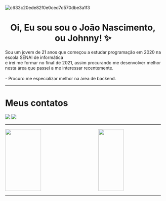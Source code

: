 ![c633c20ede82f0e0ced7d570dbe3a1f3](https://user-images.githubusercontent.com/70382532/138322189-2db8df52-9dcb-40a0-88a8-c365466bd33d.gif)
# <div align="center"> Oi, Eu sou sou o João Nascimento, ou Johnny! ✨</div>
<div align="justify">
  Sou um jovem de 21 anos que começou a estudar programação em 2020 na escola SENAI de informática <br> e irei me formar no final de 2021, assim procurando me desenvolver melhor nesta área que passei a me interessar recentemente.
</div>
 <br>
- Procuro me especializar melhor na área de backend.
<hr>
<div>
  <h1>Meus contatos</h1>
  <div style = justify content: space around>
  <a href = "mailto:joaoncs21@gmail.com"><img src="https://img.shields.io/badge/-Gmail-%23333?style=for-the-badge&logo=gmail&logoColor=Black" target="_blank"></a>
 <a href="https://www.linkedin.com/in/joão-pedro-nascimento-bezerra-2699661b4/" target="_blank"><img src="https://img.shields.io/badge/-LinkedIn-%230077B5?style=for-the-badge&logo=linkedin&logoColor=white" target="_blank"></a> 
   <hr>
  </div>
</div>
  <div>
  <a align="left" href="https://github.com/JoaoNascimento-cpu">
  <img height="200em" width="48%"  src="https://github-readme-stats.vercel.app/api?username=JoaoNascimento-cpu&show_icons=true&theme=react&include_all_commits=true&count_private=true"/>
  <img align="right" height="200em" width="40%" src="https://github-readme-stats.vercel.app/api/top-langs/?username=JoaoNascimento-cpu&layout=compact&langs_count=7&theme=react"/>
</div>
<hr>
